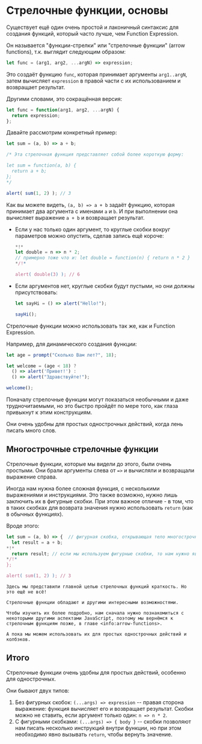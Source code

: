 # Стрелочные функции, основы

Существует ещё один очень простой и лаконичный синтаксис для создания функций, который часто лучше, чем Function Expression.

Он называется "функции-стрелки" или "стрелочные функции" (arrow functions), т.к. выглядит следующим образом:

```js
let func = (arg1, arg2, ...argN) => expression;
```

Это создаёт функцию `func`, которая принимает аргументы `arg1..argN`, затем вычисляет `expression` в правой части с их использованием и возвращает результат.

Другими словами, это сокращённая версия:

```js
let func = function(arg1, arg2, ...argN) {
  return expression;
};
```

Давайте рассмотрим конкретный пример:

```js run
let sum = (a, b) => a + b;

/* Эта стрелочная функция представляет собой более короткую форму:

let sum = function(a, b) {
  return a + b;
};
*/

alert( sum(1, 2) ); // 3

```

Как вы можете видеть, `(a, b) => a + b` задаёт функцию, которая принимает два аргумента с именами `a` и `b`. И при выполнении она вычисляет выражение `a + b` и возвращает результат.

- Если у нас только один аргумент, то круглые скобки вокруг параметров можно опустить, сделав запись ещё короче:

    ```js run
    *!*
    let double = n => n * 2;
    // примерно тоже что и: let double = function(n) { return n * 2 }
    */!*

    alert( double(3) ); // 6
    ```

- Если аргументов нет, круглые скобки будут пустыми, но они должны присутствовать:

    ```js run
    let sayHi = () => alert("Hello!");

    sayHi();
    ```

Стрелочные функции можно использовать так же, как и Function Expression.

Например, для динамического создания функции:

```js run
let age = prompt("Сколько Вам лет?", 18);

let welcome = (age < 18) ?
  () => alert('Привет!') :
  () => alert("Здравствуйте!");

welcome();
```

Поначалу стрелочные функции могут показаться необычными и даже трудночитаемыми, но это быстро пройдёт по мере того, как глаза привыкнут к этим конструкциям.

Они очень удобны для простых однострочных действий, когда лень писать много слов.

## Многострочные стрелочные функции

Стрелочные функции, которые мы видели до этого, были очень простыми. Они брали аргументы слева от `=>` и вычисляли и возвращали выражение справа.

Иногда нам нужна более сложная функция, с несколькими выражениями и инструкциями. Это также возможно, нужно лишь заключить их в фигурные скобки. При этом важное отличие - в том, что в таких скобках для возврата значения нужно использовать `return` (как в обычных функциях).

Вроде этого:

```js run
let sum = (a, b) => {  // фигурная скобка, открывающая тело многострочной функции
  let result = a + b;
*!*
  return result; // если мы используем фигурные скобки, то нам нужно явно указать "return"
*/!*
};

alert( sum(1, 2) ); // 3
```

```smart header="Дальше - больше"
Здесь мы представили главной целью стрелочных функций краткость. Но это ещё не всё!

Стрелочные функции обладают и другими интересными возможностями.

Чтобы изучить их более подробно, нам сначала нужно познакомиться с некоторыми другими аспектами JavaScript, поэтому мы вернёмся к стрелочным функциям позже, в главе <info:arrow-functions>.

А пока мы можем использовать их для простых однострочных действий и колбэков.
```

## Итого

Стрелочные функции очень удобны для простых действий, особенно для однострочных.

Они бывают двух типов:

1. Без фигурных скобок: `(...args) => expression` -- правая сторона выражение: функция вычисляет его и возвращает результат. Скобки можно не ставить, если аргумент только один: `n => n * 2`.
2. С фигурными скобками: `(...args) => { body }` -- скобки позволяют нам писать несколько инструкций внутри функции, но при этом необходимо явно вызывать `return`, чтобы вернуть значение.

